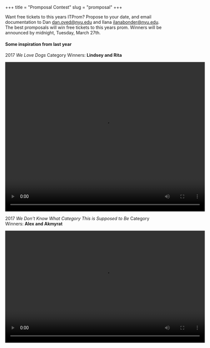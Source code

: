 +++
title = "Promposal Contest"
slug = "promposal"
+++

Want free tickets to this years ITProm?  Propose to your date, and email documentation to
Dan [dan.oved@nyu.edu](mailto:dan.oved@nyu.edu) and Ilana [ilanabonder@nyu.edu](ilanabonder@nyu.edu).
The best promposals will win free tickets to this years prom. Winners will be announced by midnight, Tuesday, March 27th.

#### Some inspiration from last year

2017 *We Love Dogs* Category Winners: **Lindsey and Rita**

<video width="640" height="480" controls="">
    <source src='videos/lindseyAndRita.mp4' />
</video>

2017 *We Don't Know What Category This is Supposed to Be* Category Winners: **Alex and Akmyrat**

<video width="640" height="360" controls="">
    <source src='videos/alexAndAkmyrat.mov' />
</video>



